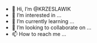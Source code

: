 - 👋 Hi, I’m @KRZESLAWIK
- 👀 I’m interested in ...
- 🌱 I’m currently learning ...
- 💞️ I’m looking to collaborate on ...
- 📫 How to reach me ...

<!---
KRZESLAWIK/KRZESLAWIK is a ✨ special ✨ repository because its `README.md` (this file) appears on your GitHub profile.
You can click the Preview link to take a look at your changes.
--->
